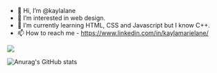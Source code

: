 - 👋 Hi, I’m @kaylalane
- 👀 I’m interested in web design. 
- 🌱 I’m currently learning HTML, CSS and Javascript but I know C++. 
- 📫 How to reach me - https://www.linkedin.com/in/kaylamarielane/

![](https://komarev.com/ghpvc/?username=your-github-username)

![Anurag's GitHub stats](https://github-readme-stats.vercel.app/api?username=kaylalane&theme=dark&show_icons=true&count_private=true)

